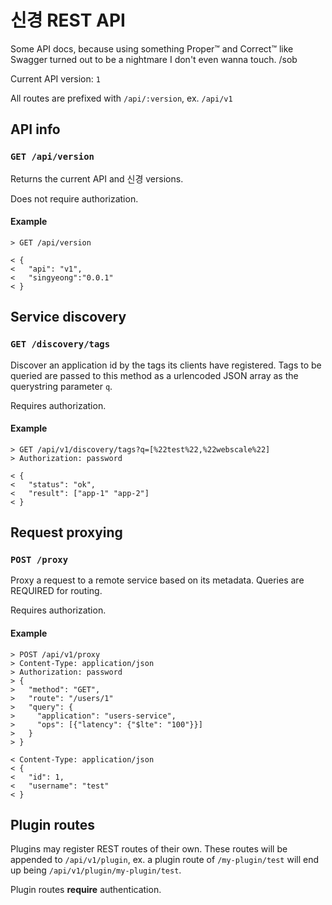 # 신경 REST API

Some API docs, because using something Proper:tm: and Correct:tm: like Swagger
turned out to be a nightmare I don't even wanna touch. /sob

Current API version: `1`

All routes are prefixed with `/api/:version`, ex. `/api/v1`

## API info

### `GET /api/version`

Returns the current API and 신경 versions.

Does not require authorization.

#### Example

```
> GET /api/version

< {
<   "api": "v1",
<   "singyeong":"0.0.1"
< }
```

## Service discovery

### `GET /discovery/tags`

Discover an application id by the tags its clients have registered. Tags to be
queried are passed to this method as a urlencoded JSON array as the querystring
parameter `q`.

Requires authorization.

#### Example

```
> GET /api/v1/discovery/tags?q=[%22test%22,%22webscale%22]
> Authorization: password

< {
<   "status": "ok",
<   "result": ["app-1" "app-2"]
< }
```

## Request proxying

### `POST /proxy`

Proxy a request to a remote service based on its metadata. Queries are
REQUIRED for routing.

Requires authorization.

#### Example

```
> POST /api/v1/proxy
> Content-Type: application/json
> Authorization: password
> {
>   "method": "GET",
>   "route": "/users/1"
>   "query": {
>     "application": "users-service",
>     "ops": [{"latency": {"$lte": "100"}}]
>   }
> }

< Content-Type: application/json
< {
<   "id": 1,
<   "username": "test"
< }
```

## Plugin routes

Plugins may register REST routes of their own. These routes will be appended to
`/api/v1/plugin`, ex. a plugin route of `/my-plugin/test` will end up being
`/api/v1/plugin/my-plugin/test`.

Plugin routes **require** authentication.